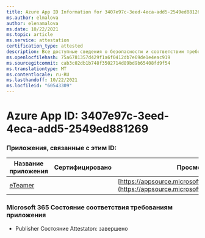 ```yaml
---
title: Azure App ID Information for 3407e97c-3eed-4eca-add5-2549ed881269
ms.author: elmalova
author: elenamalova
ms.date: 10/22/2021
ms.topic: article
ms.service: attestation
certification_type: attested
description: Все доступные сведения о безопасности и соответствии требованиям для 3407e97c-3eed-4eca-add5-2549ed881269.
ms.openlocfilehash: 75a6781357d429f1a6f0412db7e69de1e4eac919
ms.sourcegitcommit: cab3c02db1b748f3502714d89bd9b65408fd9f54
ms.translationtype: MT
ms.contentlocale: ru-RU
ms.lasthandoff: 10/22/2021
ms.locfileid: "60543309"
---
```

# <a name="azure-app-id-3407e97c-3eed-4eca-add5-2549ed881269"></a>Azure App ID: 3407e97c-3eed-4eca-add5-2549ed881269


### <a name="apps-associated-with-this-id"></a>Приложения, связанные с этим ID:
| **Название приложения** | **Сертифицировано** | **Просмотр в AppSource** |
|--------------|---------------|-----------------------|
| [eTeamer](https://docs.microsoft.com/microsoft-365-app-certification/forward/WA200001621) |  | [https://appsource.microsoft.com/product/office/WA200001621](https://appsource.microsoft.com/product/office/WA200001621) |

### <a name="microsoft-365-app-compliance-status"></a>Microsoft 365 Состояние соответствия требованиям приложения
- Publisher Состояние Attestaton: завершено
